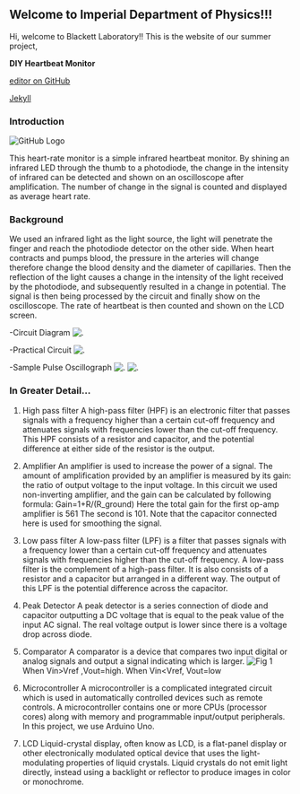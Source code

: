 ## Welcome to Imperial Department of Physics!!!

Hi, welcome to Blackett Laboratory!! This is the website of our summer project,

**DIY Heartbeat Monitor**

[editor on GitHub](https://github.com/Plankat/heartbeat.github.com/edit/master/index.md) 

[Jekyll](https://jekyllrb.com/) 

### Introduction
![GitHub Logo](http://www.nptel.ac.in/courses/117107094/lecturers/lecture_17/images/fig5.jpg)

This heart-rate monitor is a simple infrared heartbeat monitor.  By shining an infrared LED through the thumb to a photodiode, the change in the intensity of infrared can be detected and shown on an oscilloscope after amplification. The number of change in the signal is counted and displayed as average heart rate. 





### Background


We used an infrared light as the light source, the light will penetrate the finger and reach the photodiode detector on the other side. When heart contracts and pumps blood, the pressure in the arteries will change therefore change the blood density and the diameter of capillaries. Then the reflection of the light causes a change in the intensity of the light received by the photodiode, and subsequently resulted in a change in potential. The signal is then being processed by the circuit and finally show on the oscilloscope. The rate of heartbeat is then counted and shown on the LCD screen. 


-Circuit Diagram
![.](C:\Users\Plank\Desktop\Lab3\2.png)

-Practical Circuit
![.](C:\Users\Plank\Desktop\Lab3\5.png)


-Sample Pulse Oscillograph
![.](C:\Users\Plank\Desktop\Lab3\3.png)
![.](C:\Users\Plank\Desktop\Lab3\4.png)






### In Greater Detail...

1. High pass filter
A high-pass filter (HPF) is an electronic filter that passes signals with a frequency higher than a certain cut-off frequency and attenuates signals with frequencies lower than the cut-off frequency. This HPF consists of a resistor and capacitor, and the potential difference at either side of the resistor is the output. 



2. Amplifier
An amplifier is used to increase the power of a signal. The amount of amplification provided by an amplifier is measured by its gain: the ratio of output voltage to the input voltage. In this circuit we used non-inverting amplifier, and the gain can be calculated by following formula: 
Gain=1+R/(R_ground) 
Here the total gain for the first op-amp amplifier is 561 The second is 101. Note that the capacitor connected here is used for smoothing the signal.


3. Low pass filter
A low-pass filter (LPF) is a filter that passes signals with a frequency lower than a certain cut-off frequency and attenuates signals with frequencies higher than the cut-off frequency. A low-pass filter is the complement of a high-pass filter. It is also consists of a resistor and a capacitor but arranged in a different way. The output of this LPF is the potential difference across the capacitor.


4. Peak Detector
A peak detector is a series connection of diode and capacitor outputting a DC voltage that is equal to the peak value of the input AC signal. The real voltage output is lower since there is a voltage drop across diode.

5. Comparator
A comparator is a device that compares two input digital or analog signals and output a signal indicating which is larger. 
![Fig 1](https://en.wikipedia.org/wiki/Comparator#/media/File:Opamp105.gif)
When Vin>Vref ,Vout=high. When Vin<Vref, Vout=low 

6. Microcontroller
A microcontroller is a complicated integrated circuit which is used in automatically controlled devices such as remote controls. A microcontroller contains one or more CPUs (processor cores) along with memory and programmable input/output peripherals. In this project, we use Arduino Uno.   

7. LCD
Liquid-crystal display, often know as LCD, is a flat-panel display or other electronically modulated optical device that uses the light-modulating properties of liquid crystals. Liquid crystals do not emit light directly, instead using a backlight or reflector to produce images in color or monochrome.




